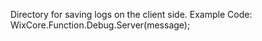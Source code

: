Directory for saving logs on the client side.
Example Code:  WixCore.Function.Debug.Server(message);